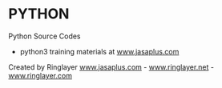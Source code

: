# PYTHON

Python Source Codes

- python3 training materials at www.jasaplus.com


Created by Ringlayer
www.jasaplus.com - www.ringlayer.net - www.ringlayer.com
